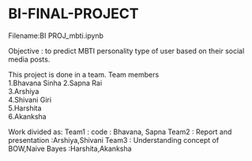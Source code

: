 # BI-FINAL-PROJECT
Filename:BI PROJ_mbti.ipynb

Objective : to predict MBTI personality type of user based on their social media posts.


This project is done in a team.
Team members      
1.Bhavana Sinha 
2.Sapna Rai     
3.Arshiya       
4.Shivani Giri  
5.Harshita      
6.Akanksha

Work divided as:
Team1 : code : Bhavana, Sapna
Team2 : Report and presentation :Arshiya,Shivani
Team3 : Understanding concept of BOW,Naive Bayes :Harshita,Akanksha

